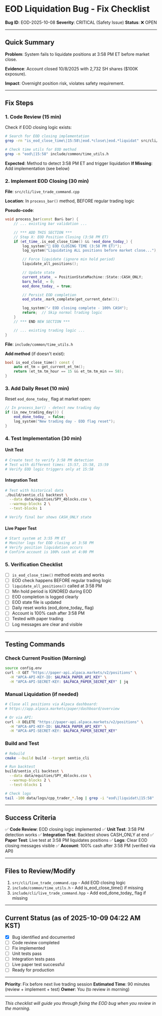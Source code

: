 # EOD Liquidation Bug - Fix Checklist

**Bug ID**: EOD-2025-10-08
**Severity**: CRITICAL (Safety Issue)
**Status**: ❌ OPEN

---

## Quick Summary

**Problem**: System fails to liquidate positions at 3:58 PM ET before market close.

**Evidence**: Account closed 10/8/2025 with 2,732 SH shares ($100K exposure).

**Impact**: Overnight position risk, violates safety requirement.

---

## Fix Steps

### 1. Code Review (15 min)

Check if EOD closing logic exists:

```bash
# Search for EOD closing implementation
grep -rn "is_eod_close_time\|15:58\|eod.*close\|eod.*liquidat" src/cli/

# Check time utils for EOD method
grep -n "eod\|15:58" include/common/time_utils.h
```

**Expected**: Method to detect 3:58 PM ET and trigger liquidation
**If Missing**: Add implementation (see below)

### 2. Implement EOD Closing (30 min)

**File**: `src/cli/live_trade_command.cpp`

**Location**: In `process_bar()` method, BEFORE regular trading logic

**Pseudo-code**:
```cpp
void process_bar(const Bar& bar) {
    // ... existing bar validation ...

    // *** ADD THIS SECTION ***
    // Step X: EOD Position Closing (3:58 PM ET)
    if (et_time_.is_eod_close_time() && !eod_done_today_) {
        log_system("🔔 EOD CLOSING TIME (3:58 PM ET)");
        log_system("Liquidating ALL positions before market close...");

        // Force liquidate (ignore min hold period)
        liquidate_all_positions();

        // Update state
        current_state_ = PositionStateMachine::State::CASH_ONLY;
        bars_held_ = 0;
        eod_done_today_ = true;

        // Persist EOD completion
        eod_state_.mark_complete(get_current_date());

        log_system("✓ EOD closing complete - 100% CASH");
        return;  // Skip normal trading logic
    }
    // *** END NEW SECTION ***

    // ... existing trading logic ...
}
```

**File**: `include/common/time_utils.h`

**Add method** (if doesn't exist):
```cpp
bool is_eod_close_time() const {
    auto et_tm = get_current_et_tm();
    return (et_tm.tm_hour == 15 && et_tm.tm_min == 58);
}
```

### 3. Add Daily Reset (10 min)

Reset `eod_done_today_` flag at market open:

```cpp
// In process_bar() - detect new trading day
if (is_new_trading_day()) {
    eod_done_today_ = false;
    log_system("New trading day - EOD flag reset");
}
```

### 4. Test Implementation (30 min)

#### Unit Test
```bash
# Create test to verify 3:58 PM detection
# Test with different times: 15:57, 15:58, 15:59
# Verify EOD logic triggers only at 15:58
```

#### Integration Test
```bash
# Test with historical data
./build/sentio_cli backtest \
  --data data/equities/SPY_4blocks.csv \
  --warmup-blocks 2 \
  --test-blocks 1

# Verify final bar shows CASH_ONLY state
```

#### Live Paper Test
```bash
# Start system at 3:55 PM ET
# Monitor logs for EOD closing at 3:58 PM
# Verify position liquidation occurs
# Confirm account is 100% cash at 4:00 PM
```

### 5. Verification Checklist

- [ ] `is_eod_close_time()` method exists and works
- [ ] EOD check happens BEFORE regular trading logic
- [ ] `liquidate_all_positions()` called at 3:58 PM
- [ ] Min hold period is IGNORED during EOD
- [ ] EOD completion is logged clearly
- [ ] EOD state file is updated
- [ ] Daily reset works (eod_done_today_ flag)
- [ ] Account is 100% cash after 3:58 PM
- [ ] Tested with paper trading
- [ ] Log messages are clear and visible

---

## Testing Commands

### Check Current Position (Morning)
```bash
source config.env
curl -X GET "https://paper-api.alpaca.markets/v2/positions" \
  -H "APCA-API-KEY-ID: $ALPACA_PAPER_API_KEY" \
  -H "APCA-API-SECRET-KEY: $ALPACA_PAPER_SECRET_KEY" | jq
```

### Manual Liquidation (if needed)
```bash
# Close all positions via Alpaca dashboard:
# https://app.alpaca.markets/paper/dashboard/overview

# Or via API:
curl -X DELETE "https://paper-api.alpaca.markets/v2/positions" \
  -H "APCA-API-KEY-ID: $ALPACA_PAPER_API_KEY" \
  -H "APCA-API-SECRET-KEY: $ALPACA_PAPER_SECRET_KEY"
```

### Build and Test
```bash
# Rebuild
cmake --build build --target sentio_cli

# Run backtest
build/sentio_cli backtest \
  --data data/equities/SPY_4blocks.csv \
  --warmup-blocks 2 \
  --test-blocks 1

# Check logs
tail -100 data/logs/cpp_trader_*.log | grep -i "eod\|liquidat\|15:58"
```

---

## Success Criteria

✅ **Code Review**: EOD closing logic implemented
✅ **Unit Test**: 3:58 PM detection works
✅ **Integration Test**: Backtest shows CASH_ONLY at end
✅ **Paper Test**: Live test at 3:58 PM liquidates positions
✅ **Logs**: Clear EOD closing messages visible
✅ **Account**: 100% cash after 3:58 PM (verified via API)

---

## Files to Review/Modify

1. `src/cli/live_trade_command.cpp` - Add EOD closing logic
2. `include/common/time_utils.h` - Add is_eod_close_time() if missing
3. `include/cli/live_trade_command.hpp` - Add eod_done_today_ flag if missing

---

## Current Status (as of 2025-10-09 04:22 AM KST)

- [x] Bug identified and documented
- [ ] Code review completed
- [ ] Fix implemented
- [ ] Unit tests pass
- [ ] Integration tests pass
- [ ] Live paper test successful
- [ ] Ready for production

---

**Priority**: Fix before next live trading session
**Estimated Time**: 90 minutes (review + implement + test)
**Owner**: You (to review in morning)

---

*This checklist will guide you through fixing the EOD bug when you review in the morning.*
